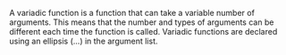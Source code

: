 A variadic function is a function that can take a variable number of arguments. This means that the number and types of arguments can be different each time the function is called. Variadic functions are declared using an ellipsis (...) in the argument list.
